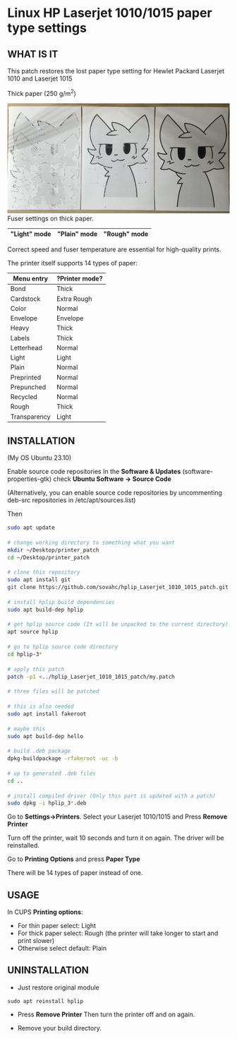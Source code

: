 Linux HP Laserjet 1010/1015 paper type settings
==
## WHAT IS IT

This patch restores the lost paper type setting for Hewlet Packard Laserjet 1010 and Laserjet 1015

Thick paper (250 g/m<sup>2</sup>)

![Fuser settings on thick paper](fuser_settings.jpg)
Fuser settings on thick paper.

"Light" mode | "Plain" mode | "Rough" mode
-------------|--------------|-------------

Correct speed and fuser temperature are essential for high-quality prints.

The printer itself supports 14 types of paper:

Menu entry   | ?Printer mode?
-------------|---------------
Bond         | Thick
Cardstock    | Extra Rough
Color        | Normal
Envelope     | Envelope
Heavy        | Thick
Labels       | Thick
Letterhead   | Normal
Light        | Light
Plain        | Normal
Preprinted   | Normal
Prepunched   | Normal
Recycled     | Normal
Rough        | Thick
Transparency | Light

## INSTALLATION
(My OS Ubuntu 23.10)

Enable source code repositories
In the **Software & Updates** (software-properties-gtk) check **Ubuntu Software -> Source Code**

(Alternatively, you can enable source code repositories by uncommenting deb-src repositories in /etc/apt/sources.list)


Then
```bash
sudo apt update

# change working directory to something what you want
mkdir ~/Desktop/printer_patch
cd ~/Desktop/printer_patch

# clone this repository
sudo apt install git
git clone https://github.com/sovahc/hplip_Laserjet_1010_1015_patch.git

# install hplip build dependencies
sudo apt build-dep hplip

# get hplip source code (It will be unpacked to the current directory)
apt source hplip

# go to hplip source code directory
cd hplip-3*

# apply this patch
patch -p1 <../hplip_Laserjet_1010_1015_patch/my.patch

# three files will be patched

# this is also needed
sudo apt install fakeroot

# maybe this
sudo apt build-dep hello

# build .deb package
dpkg-buildpackage -rfakeroot -uc -b

# up to generated .deb files
cd ..

# install compiled driver (Only this part is updated with a patch)
sudo dpkg -i hplip_3*.deb

```

Go to **Settings->Printers**.
Select your Laserjet 1010/1015 and Press **Remove Printer**

Turn off the printer, wait 10 seconds and turn it on again.
The driver will be reinstalled.

Go to **Printing Options** and press **Paper Type**

There will be 14 types of paper instead of one.

## USAGE

In CUPS **Printing options**:

* For thin paper select: Light
* For thick paper select: Rough (the printer will take longer to start and print slower)
* Otherwise select default: Plain

## UNINSTALLATION

* Just restore original module

```shell
sudo apt reinstall hplip
```

* Press **Remove Printer**
Then turn the printer off and on again.

* Remove your build directory.
